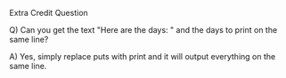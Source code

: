 Extra Credit Question


Q)  Can you get the text "Here are the days: " and the days to
print on the same line?

A) Yes, simply replace puts with print and it will output
everything on the same line.

